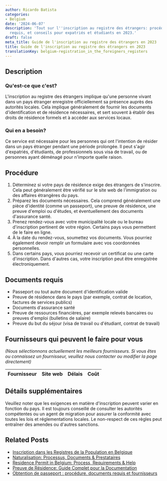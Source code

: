 ```yaml
---
author: Ricardo Batista
categories:
- Belgium
date: '2024-06-07'
description: 'Tout sur l''inscription au registre des étrangers: procédures, documents
  requis, et conseils pour expatriés et étudiants en 2023.'
draft: false
meta_title: Guide de l'inscription au registre des étrangers en 2023
title: Guide de l'inscription au registre des étrangers en 2023
translationKey: belgium-registration_in_the_foreigners_registers
---
```


## Description
### Qu'est-ce que c'est?
L'inscription au registre des étrangers implique qu'une personne vivant dans un pays étranger enregistre officiellement sa présence auprès des autorités locales. Cela implique généralement de fournir les documents d'identification et de résidence nécessaires, et sert souvent à établir des droits de résidence formels et à accéder aux services locaux.

### Qui en a besoin?
Ce service est nécessaire pour les personnes qui ont l'intention de résider dans un pays étranger pendant une période prolongée. Il peut s'agir d'expatriés, d'étudiants, de professionnels sous visa de travail, ou de personnes ayant déménagé pour n'importe quelle raison.

## Procédure
1. Déterminez si votre pays de résidence exige des étrangers de s'inscrire. Cela peut généralement être vérifié sur le site web de l'immigration ou des affaires étrangères du pays.
2. Préparez les documents nécessaires. Cela comprend généralement une pièce d'identité (comme un passeport), une preuve de résidence, une preuve d'emploi ou d'études, et éventuellement des documents d'assurance santé.
3. Prenez rendez-vous avec votre municipalité locale ou le bureau d'inscription pertinent de votre région. Certains pays vous permettent de le faire en ligne.
4. À la date du rendez-vous, soumettez vos documents. Vous pourriez également devoir remplir un formulaire avec vos coordonnées personnelles.
5. Dans certains pays, vous pourriez recevoir un certificat ou une carte d'inscription. Dans d'autres cas, votre inscription peut être enregistrée électroniquement.

## Documents requis
- Passeport ou tout autre document d'identification valide
- Preuve de résidence dans le pays (par exemple, contrat de location, factures de services publics)
- Documents d'assurance santé
- Preuve de ressources financières, par exemple relevés bancaires ou preuves d'emploi (bulletins de salaire)
- Preuve du but du séjour (visa de travail ou d'étudiant, contrat de travail)

## Fournisseurs qui peuvent le faire pour vous

_(Nous sélectionnons actuellement les meilleurs fournisseurs. Si vous êtes ou connaissez un fournisseur, veuillez nous contacter ou modifier la page directement)_

| Fournisseur     |     Site web    |     Délais       |       Coût       |
| --------------- | --------------- |  :-------------: | :-------------: |

## Détails supplémentaires
Veuillez noter que les exigences en matière d'inscription peuvent varier en fonction du pays. Il est toujours conseillé de consulter les autorités compétentes ou un agent de migration pour assurer la conformité avec toutes les lois et réglementations locales. Le non-respect de ces règles peut entraîner des amendes ou d'autres sanctions.


## Related Posts

- [Inscription dans les Registres de la Population en Belgique](https://tramitit.com/fr/guides/belgium/inscription_dans_les_registres_de_la_population/)
- [Naturalisation: Processus, Documents & Prestataires](https://tramitit.com/fr/guides/belgium/demande_de_naturalisation/)
- [Residence Permit in Belgium: Process, Requirements & Help](https://tramitit.com/fr/guides/belgium/demande_de_titre_de_sejour/)
- [Preuve de Résidence: Guide Complet pour la Documentation](https://tramitit.com/fr/guides/belgium/demande_de_certificat_de_residence/)
- [Obtention de passeport : procédure, documents requis et fournisseurs](https://tramitit.com/fr/guides/belgium/demande_de_passeport/)